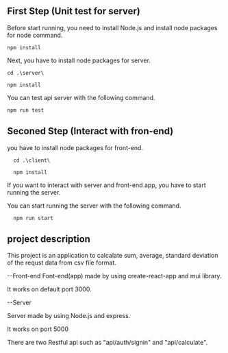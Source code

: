 ## First Step (Unit test for server)

Before start running, you need to install Node.js and install node packages for node command.

    npm install

Next, you have to install node packages for server.

    cd .\server\

    npm install

You can test api server with the following command.

    npm run test

## Seconed Step (Interact with fron-end)

  you have to install node packages for front-end.

      cd .\client\

      npm install

  If you want to interact with server and front-end app, you have to start running the server.

  You can start running the server with the following command.

      npm run start

## project description

This project is an application to calcalate sum, average, standard deviation of the requst data from csv file format.

 --Front-end
Font-end(app) made by using create-react-app and mui library.

It works on default port 3000.

--Server

Server made by using Node.js and express.

It works on port 5000

There are two Restful api such as "api/auth/signin" and "api/calculate".
